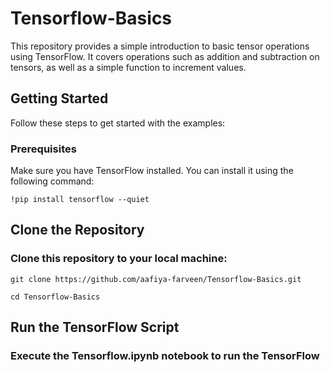 # Tensorflow-Basics
This repository provides a simple introduction to basic tensor operations using TensorFlow. It covers operations such as addition and subtraction on tensors, as well as a simple function to increment values.
## Getting Started

Follow these steps to get started with the examples:

### Prerequisites

Make sure you have TensorFlow installed. You can install it using the following command:

    !pip install tensorflow --quiet


## Clone the Repository
### Clone this repository to your local machine:

    git clone https://github.com/aafiya-farveen/Tensorflow-Basics.git

    cd Tensorflow-Basics


## Run the TensorFlow Script
### Execute the Tensorflow.ipynb notebook to run the TensorFlow 
